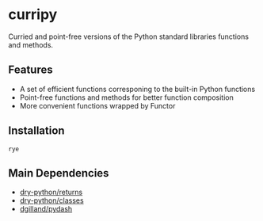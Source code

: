 # curripy

Curried and point-free versions of the Python standard libraries functions and methods.

## Features

* A set of efficient functions corresponing to the built-in Python functions
* Point-free functions and methods for better function composition
* More convenient functions wrapped by Functor

## Installation

<!-- ```shell
pip install curripy
``` -->

```shell
rye 
```

## Main Dependencies

* [dry-python/returns](https://github.com/dry-python/returns)
* [dry-python/classes](https://github.com/dry-python/classes)
* [dgilland/pydash](https://github.com/dgilland/pydash)
